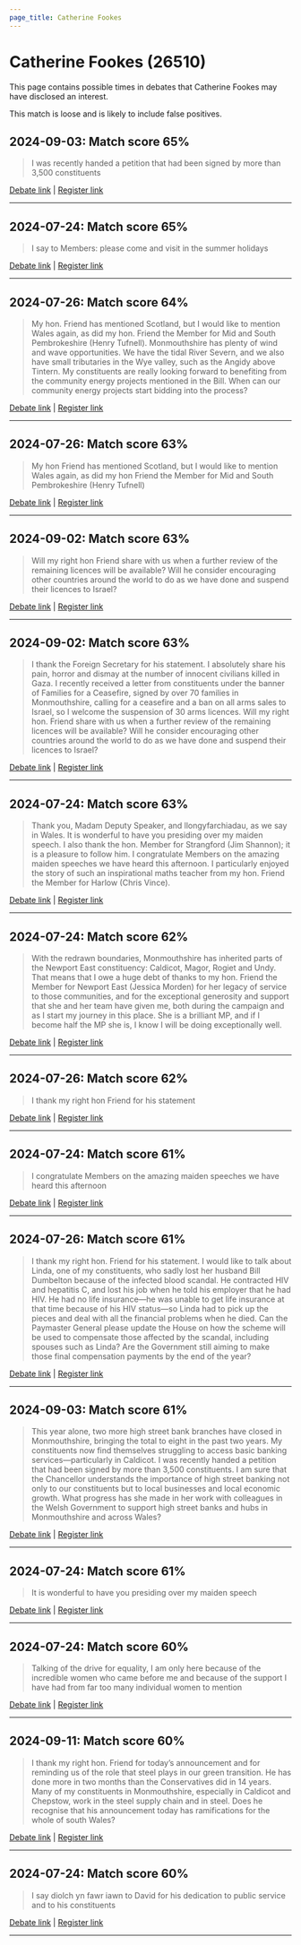 ```yaml
---
page_title: Catherine Fookes
---
```


# Catherine Fookes  (26510)

This page contains possible times in debates that Catherine Fookes may have disclosed an interest.

This match is loose and is likely to include false positives. 



## 2024-09-03: Match score 65%

>I was recently handed a petition that had been signed by more than 3,500 constituents

[Debate link](https://www.theyworkforyou.com/debates/?id=2024-09-03c.151.7) | [Register link](https://www.theyworkforyou.com/mp/26510/register)


---



## 2024-07-24: Match score 65%

>I say to Members: please come and visit in the summer holidays

[Debate link](https://www.theyworkforyou.com/debates/?id=2024-07-24d.738.1) | [Register link](https://www.theyworkforyou.com/mp/26510/register)


---



## 2024-07-26: Match score 64%

>My hon. Friend has mentioned Scotland, but I would like to mention Wales again, as did my hon. Friend the Member for Mid and South Pembrokeshire (Henry Tufnell). Monmouthshire has plenty of wind and wave opportunities. We have the tidal River Severn, and we also have small tributaries in the Wye valley, such as the Angidy above Tintern. My constituents are really looking forward to benefiting from the community energy projects mentioned in the Bill. When can our community energy projects start bidding into the process?

[Debate link](https://www.theyworkforyou.com/debates/?id=2024-07-26d.941.3) | [Register link](https://www.theyworkforyou.com/mp/26510/register)


---



## 2024-07-26: Match score 63%

>My hon Friend has mentioned Scotland, but I would like to mention Wales again, as did my hon Friend the Member for Mid and South Pembrokeshire (Henry Tufnell)

[Debate link](https://www.theyworkforyou.com/debates/?id=2024-07-26d.941.3) | [Register link](https://www.theyworkforyou.com/mp/26510/register)


---



## 2024-09-02: Match score 63%

>Will my right hon Friend share with us when a further review of the remaining licences will be available? Will he consider encouraging other countries around the world to do as we have done and suspend their licences to Israel?

[Debate link](https://www.theyworkforyou.com/debates/?id=2024-09-02a.52.1) | [Register link](https://www.theyworkforyou.com/mp/26510/register)


---



## 2024-09-02: Match score 63%

>I thank the Foreign Secretary for his statement. I absolutely share his pain, horror and dismay at the number of innocent civilians killed in Gaza. I recently received a letter from constituents under the banner of Families for a Ceasefire, signed by over 70 families in Monmouthshire, calling for a ceasefire and a ban on all arms sales to Israel, so I welcome the suspension of 30 arms licences. Will my right hon. Friend share with us when a further review of the remaining licences will be available? Will he consider encouraging other countries around the world to do as we have done and suspend their licences to Israel?

[Debate link](https://www.theyworkforyou.com/debates/?id=2024-09-02a.52.1) | [Register link](https://www.theyworkforyou.com/mp/26510/register)


---



## 2024-07-24: Match score 63%

>Thank you, Madam Deputy Speaker, and llongyfarchiadau, as we say in Wales. It is wonderful to have you presiding over my maiden speech. I also thank the hon. Member for Strangford (Jim Shannon); it is a pleasure to follow him. I congratulate Members on the amazing maiden speeches we have heard this afternoon. I particularly enjoyed the story of such an inspirational maths teacher from my hon. Friend the Member for Harlow (Chris Vince).

[Debate link](https://www.theyworkforyou.com/debates/?id=2024-07-24d.738.1) | [Register link](https://www.theyworkforyou.com/mp/26510/register)


---



## 2024-07-24: Match score 62%

>With the redrawn boundaries, Monmouthshire has inherited parts of the Newport East constituency: Caldicot, Magor, Rogiet and Undy. That means that I owe a huge debt of thanks to my hon. Friend the Member for Newport East (Jessica Morden) for her legacy of service to those communities, and for the exceptional generosity and support that she and her team have given me, both during the campaign and as I start my journey in this place. She is a brilliant MP, and if I become half the MP she is, I know I will be doing exceptionally well.

[Debate link](https://www.theyworkforyou.com/debates/?id=2024-07-24d.738.1) | [Register link](https://www.theyworkforyou.com/mp/26510/register)


---



## 2024-07-26: Match score 62%

>I thank my right hon Friend for his statement

[Debate link](https://www.theyworkforyou.com/debates/?id=2024-07-26d.933.2) | [Register link](https://www.theyworkforyou.com/mp/26510/register)


---



## 2024-07-24: Match score 61%

>I congratulate Members on the amazing maiden speeches we have heard this afternoon

[Debate link](https://www.theyworkforyou.com/debates/?id=2024-07-24d.738.1) | [Register link](https://www.theyworkforyou.com/mp/26510/register)


---



## 2024-07-26: Match score 61%

>I thank my right hon. Friend for his statement. I would like to talk about Linda, one of my constituents, who sadly lost her husband Bill Dumbelton because of the infected blood scandal. He contracted HIV and hepatitis C, and lost his job when he told his employer that he had HIV. He had no life insurance—he was unable to get life insurance at that time because of his HIV status—so Linda had to pick up the pieces and deal with all the financial problems when he died. Can the Paymaster General please update the House on how the scheme will be used to compensate those affected by the scandal, including spouses such as Linda? Are the Government still aiming to make those final compensation payments by the end of the year?

[Debate link](https://www.theyworkforyou.com/debates/?id=2024-07-26d.933.2) | [Register link](https://www.theyworkforyou.com/mp/26510/register)


---



## 2024-09-03: Match score 61%

>This year alone, two more high street bank branches have closed in Monmouthshire, bringing the total to eight in the past two years. My constituents now find themselves struggling to access basic banking services—particularly in Caldicot. I was recently handed a petition that had been signed by more than 3,500 constituents. I am sure that the Chancellor understands the importance of high street banking not only to our constituents but to local businesses and local economic growth. What progress has she made in her work with colleagues in the Welsh Government to support high street banks and hubs in Monmouthshire and across Wales?

[Debate link](https://www.theyworkforyou.com/debates/?id=2024-09-03c.151.7) | [Register link](https://www.theyworkforyou.com/mp/26510/register)


---



## 2024-07-24: Match score 61%

>It is wonderful to have you presiding over my maiden speech

[Debate link](https://www.theyworkforyou.com/debates/?id=2024-07-24d.738.1) | [Register link](https://www.theyworkforyou.com/mp/26510/register)


---



## 2024-07-24: Match score 60%

>Talking of the drive for equality, I am only here because of the incredible women who came before me and because of the support I have had from far too many individual women to mention

[Debate link](https://www.theyworkforyou.com/debates/?id=2024-07-24d.738.1) | [Register link](https://www.theyworkforyou.com/mp/26510/register)


---



## 2024-09-11: Match score 60%

>I thank my right hon. Friend for today’s announcement and for reminding us of the role that steel plays in our green transition. He has done more in two months than the Conservatives did in 14 years. Many of my constituents in Monmouthshire, especially in Caldicot and Chepstow, work in the steel supply chain and in steel. Does he recognise that his announcement today has ramifications for the whole of south Wales?

[Debate link](https://www.theyworkforyou.com/debates/?id=2024-09-11b.834.2) | [Register link](https://www.theyworkforyou.com/mp/26510/register)


---



## 2024-07-24: Match score 60%

>I say diolch yn fawr iawn to David for his dedication to public service and to his constituents

[Debate link](https://www.theyworkforyou.com/debates/?id=2024-07-24d.738.1) | [Register link](https://www.theyworkforyou.com/mp/26510/register)


---

